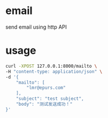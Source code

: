 # email
send email using http API

# usage


```bash
curl -XPOST 127.0.0.1:8000/mailto \
-H "content-type: application/json" \
-d '{
    "mailto": [
        "lmr@epurs.com"
    ],
    "subject": "test subject",
    "body": "测试发送成功！"
}'
```